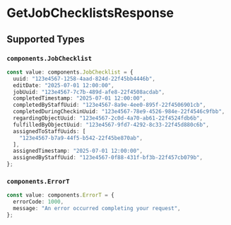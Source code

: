 # GetJobChecklistsResponse


## Supported Types

### `components.JobChecklist`

```typescript
const value: components.JobChecklist = {
  uuid: "123e4567-1258-4aad-824d-22f45bb4446b",
  editDate: "2025-07-01 12:00:00",
  jobUuid: "123e4567-7c7b-489d-afe8-22f4508acdab",
  completedTimestamp: "2025-07-01 12:00:00",
  completedByStaffUuid: "123e4567-8a9e-4ee0-895f-22f4506901cb",
  completedDuringCheckinUuid: "123e4567-78e9-4526-984e-22f4546c9fbb",
  regardingObjectUuid: "123e4567-2c0d-4a70-ab61-22f4524fdb6b",
  fulfilledByObjectUuid: "123e4567-9fd7-4292-8c33-22f45d880c6b",
  assignedToStaffUuids: [
    "123e4567-b7a9-44f5-b542-22f45be870ab",
  ],
  assignedTimestamp: "2025-07-01 12:00:00",
  assignedByStaffUuid: "123e4567-0f88-431f-bf3b-22f457cb079b",
};
```

### `components.ErrorT`

```typescript
const value: components.ErrorT = {
  errorCode: 1000,
  message: "An error occurred completing your request",
};
```

